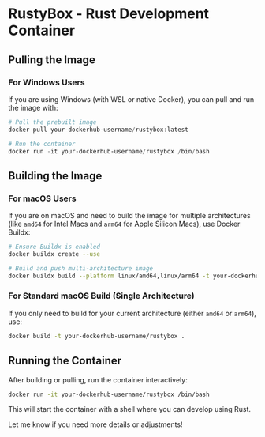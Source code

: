 # RustyBox - Rust Development Container

## Pulling the Image

### **For Windows Users**
If you are using Windows (with WSL or native Docker), you can pull and run the image with:
```powershell
# Pull the prebuilt image
docker pull your-dockerhub-username/rustybox:latest

# Run the container
docker run -it your-dockerhub-username/rustybox /bin/bash
```

## Building the Image

### **For macOS Users**
If you are on macOS and need to build the image for multiple architectures (like `amd64` for Intel Macs and `arm64` for Apple Silicon Macs), use Docker Buildx:
```bash
# Ensure Buildx is enabled
docker buildx create --use

# Build and push multi-architecture image
docker buildx build --platform linux/amd64,linux/arm64 -t your-dockerhub-username/rustybox:latest --push .
```

### **For Standard macOS Build (Single Architecture)**
If you only need to build for your current architecture (either `amd64` or `arm64`), use:
```bash
docker build -t your-dockerhub-username/rustybox .
```

## Running the Container
After building or pulling, run the container interactively:
```bash
docker run -it your-dockerhub-username/rustybox /bin/bash
```

This will start the container with a shell where you can develop using Rust.

Let me know if you need more details or adjustments!

